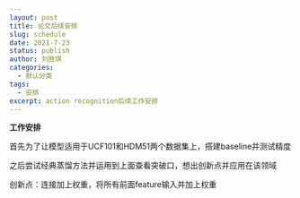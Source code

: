 ```yaml
---
layout: post
title: 论文后续安排
slug: schedule
date: 2021-7-23
status: publish
author: 刘胜琪
categories: 
  - 默认分类
tags: 
  - 安排
excerpt: action recognition后续工作安排
---
```


**工作安排**

首先为了让模型适用于UCF101和HDM51两个数据集上，搭建baseline并测试精度

之后尝试经典蒸馏方法并运用到上面查看突破口，想出创新点并应用在该领域

创新点：连接加上权重，将所有前面feature输入并加上权重
